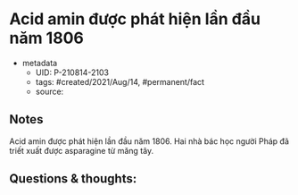 # Acid amin được phát hiện lần đầu năm 1806

- metadata
	- UID: P-210814-2103
	- tags: #created/2021/Aug/14, #permanent/fact 
	- source: 

## Notes
Acid amin được phát hiện lần đầu năm 1806. Hai nhà bác học người Pháp đã triết xuất được asparagine từ măng tây.

## Questions & thoughts:
